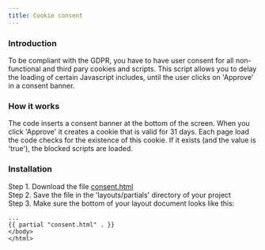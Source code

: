 ```yaml
---
title: Cookie consent
---
```


### Introduction

To be compliant with the GDPR, you have to have user consent for all non-functional and third pary cookies and scripts. This script allows you to delay the loading of certain Javascript includes, until the user clicks on 'Approve' in a consent banner.

### How it works

The code inserts a consent banner at the bottom of the screen. When you click 'Approve' it creates a cookie that is valid for 31 days. Each page load the code checks for the existence of this cookie. If it exists (and the value is 'true'), the blocked scripts are loaded.

### Installation

Step 1. Download the file [consent.html](https://raw.githubusercontent.com/jhvanderschee/hugocodex/main/layouts/partials/consent.html)
<br />Step 2. Save the file in the 'layouts/partials' directory of your project
<br />Step 3. Make sure the bottom of your layout document looks like this:

```
...
{{ partial "consent.html" . }}
</body>
</html>
```